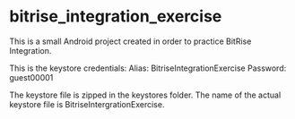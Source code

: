 # bitrise_integration_exercise
This is a small Android project created in order to practice BitRise Integration.

This is the keystore credentials:
Alias: BitriseIntegrationExercise
Password: guest00001

The keystore file is zipped in the keystores folder.
The name of the actual keystore file is BitriseIntergrationExercise.
